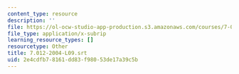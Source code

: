 ```yaml
---
content_type: resource
description: ''
file: https://ol-ocw-studio-app-production.s3.amazonaws.com/courses/7-01sc-fundamentals-of-biology-fall-2011/2e4cdfb78161dd83f98053de17a39c5b_7.012-2004-L09.srt
file_type: application/x-subrip
learning_resource_types: []
resourcetype: Other
title: 7.012-2004-L09.srt
uid: 2e4cdfb7-8161-dd83-f980-53de17a39c5b
---
```


